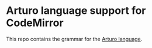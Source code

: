 # Arturo language support for CodeMirror

This repo contains the grammar for the [Arturo language](https://arturo-lang.io/).

